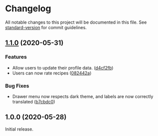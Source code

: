 # Changelog

All notable changes to this project will be documented in this file. See [standard-version](https://github.com/conventional-changelog/standard-version) for commit guidelines.

## [1.1.0](https://github.com/Foodie-DAAM/foodie/compare/v1.0.0...v1.1.0) (2020-05-31)


### Features

* Allow users to update their profile data. ([d4cf2fb](https://github.com/Foodie-DAAM/foodie/commit/d4cf2fb06a3321db3607b317a1aae75022ae97a9))
* Users can now rate recipes ([082442a](https://github.com/Foodie-DAAM/foodie/commit/082442a13e797e4148c8cc213fc8fd9ba79e8872))


### Bug Fixes

* Drawer menu now respects dark theme, and labels are now correctly translated ([b7cbdc0](https://github.com/Foodie-DAAM/foodie/commit/b7cbdc07f7dfc433aa5bf15874b349c68a1f840a))

## 1.0.0 (2020-05-28)
Initial release.
